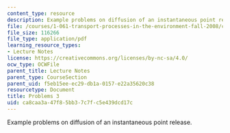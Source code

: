 ```yaml
---
content_type: resource
description: Example problems on diffusion of an instantaneous point release.
file: /courses/1-061-transport-processes-in-the-environment-fall-2008/ca8caa3a47f85bb37c7fc5e439dcd17c_problems3.pdf
file_size: 116266
file_type: application/pdf
learning_resource_types:
- Lecture Notes
license: https://creativecommons.org/licenses/by-nc-sa/4.0/
ocw_type: OCWFile
parent_title: Lecture Notes
parent_type: CourseSection
parent_uid: f5eb15ee-ec29-db1a-0157-e22a35620c38
resourcetype: Document
title: Problems 3
uid: ca8caa3a-47f8-5bb3-7c7f-c5e439dcd17c
---
```

Example problems on diffusion of an instantaneous point release.